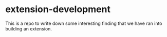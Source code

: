 # extension-development
This is a repo to write down some interesting finding that we have ran into building an extension.
